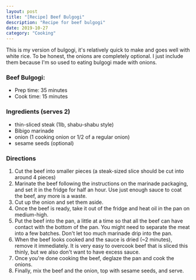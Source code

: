 ```yaml
---
layout: post
title: "[Recipe] Beef Bulgogi"
description: "Recipe for beef bulgogi"
date: 2019-10-27
category: "Cooking"
---
```

This is my version of bulgogi, it's relatively quick to make and goes well with white rice. To be honest, the onions are completely optional. I just include them because I'm so used to eating bulgogi made with onions.

<!-- more -->

### Beef Bulgogi:
- Prep time: 35 minutes
- Cook time: 15 minutes

### Ingredients (serves 2)
- thin-sliced steak (1lb, shabu-shabu style)
- Bibigo marinade
- onion (1 cooking onion or 1/2 of a regular onion)
- sesame seeds (optional)

### Directions
1. Cut the beef into smaller pieces (a steak-sized slice should be cut into around 4 pieces)
2. Marinate the beef following the instructions on the marinade packaging, and set it in the fridge for half an hour. Use just enough sauce to coat the beef, any more is a waste.
3. Cut up the onion and set them aside.
4. Once the beef is ready, take it out of the fridge and heat oil in the pan on medium-high.
5. Put the beef into the pan, a little at a time so that all the beef can have contact with the bottom of the pan. You might need to separate the meat into a few batches. Don't let too much marinade drip into the pan.
6. When the beef looks cooked and the sauce is dried (~2 minutes), remove it immediately. It is very easy to overcook beef that is sliced this thinly, but we also don't want to have excess sauce.
7. Once you're done cooking the beef, deglaze the pan and cook the onions. 
8. Finally, mix the beef and the onion, top with sesame seeds, and serve.

